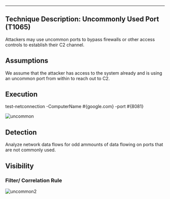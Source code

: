 ----------------------------------------------------------------------------------------------------------------
Technique Description: Uncommonly Used Port (T1065)
------------------------------------
Attackers may use uncommon ports to bypass firewalls or other access controls to establish their C2 channel.

Assumptions 
-------------
We assume that the attacker has access to the system already and is using an uncommon port from within to reach out to C2.

Execution 
-------------
test-netconnection -ComputerName #{google.com} -port #{8081}

![uncommon](https://user-images.githubusercontent.com/32250546/55599520-3b7e0880-5726-11e9-9dc0-0c1ce25b76cb.png)
 
 Detection 
-------------
Analyze network data flows for odd ammounts of data flowing on ports that are not commonly used.

 Visibility 
-------------

### Filter/ Correlation Rule ###
![uncommon2](https://user-images.githubusercontent.com/32250546/55599525-446eda00-5726-11e9-8f86-856b70027116.png)
